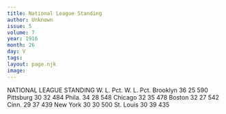 ```yaml
---
title: National League Standing
author: Unknown
issue: 5
volume: 7
year: 1916
month: 26
day: V
tags:
layout: page.njk
image:
---
```

NATIONAL LEAGUE STANDING       W. L. Pct. W. L. Pct. Brooklyn 36 25 590 Pittsburg 30 32 484 Phila. 34 28 548 Chicago 32 35 478 Boston 32 27 542 Cinn. 29 37 439 New York 30 30 500 St. Louis 30 39 435          
